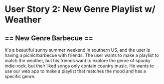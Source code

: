 # User Story 2: New Genre Playlist w/ Weather
## == New Genre Barbecue ==
It's a beautiful sunny summer weekend in southern US, and the user is having a picnic/barbecue with friends. The user wants to make a playlist to match the weather, but his friends want to explore the genre of spunky indie-rock, but their liked songs only contain country music. He wants to use our web app to make a playlist that matches the mood and has a specific genre.

